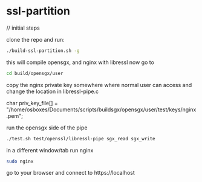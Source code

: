 # ssl-partition

// initial steps

clone the repo and run:

```bash
./build-ssl-partition.sh -g
```

this will compile opensgx, and nginx with libressl
now go to

```bash
cd build/opensgx/user
```

copy the nginx private key somewhere where normal user can access and change the location in libressl-pipe.c

char priv_key_file[] = "/home/osboxes/Documents/scripts/buildsgx/opensgx/user/test/keys/nginx.pem";

run the opensgx side of the pipe
```bash
./test.sh test/openssl/libressl-pipe sgx_read sgx_write
```

in a different window/tab run nginx
```bash
sudo nginx
```

go to your browser and connect to 
https://localhost
